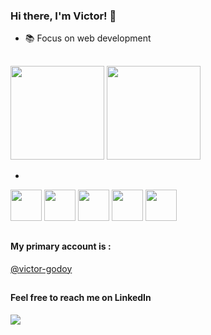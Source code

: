 ### Hi there, I'm Victor! 👋


- 📚 Focus on web development 


##

<div>
    <img height="150em" src="https://github-readme-stats.vercel.app/api?username=Victor-Godoy1&show_icons=true&theme=dracula&count_private=true">
    <img height="150em" src="https://github-readme-stats.vercel.app/api/top-langs/?username=Victor-Godoy1&layout=compact&theme=dracula">
</div>

+


 <div>
    <img height='50em' src="https://cdn.worldvectorlogo.com/logos/html-1.svg">
    <img height='50em' src='https://cdn.worldvectorlogo.com/logos/css-3.svg'>
    <img height='50em' src="https://cdn.worldvectorlogo.com/logos/typescript.svg">
    <img height='50em' src="https://cdn.worldvectorlogo.com/logos/logo-javascript.svg">
    <img height='50em' src="https://cdn.worldvectorlogo.com/logos/react-2.svg">
  </div>
  
  
  ##
  
  
  #### My primary account is :
<a href="https://github.com/victor-godoy" target="_blank">@victor-godoy</a>
  
  ##
  
 #### Feel free to reach me on LinkedIn
  <div> 
  <a href="https://www.linkedin.com/in/victor-godoy-a64ba6209/" target="_blank"><img src="https://img.shields.io/badge/-LinkedIn-%230077B5?style=for-the-badge&logo=linkedin&logoColor=white" target="_blank"></a> 
</div>
  
  
  
  
  
  
  
  
  
  

